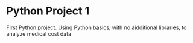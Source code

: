 # Python Project 1
 First Python project. Using Python basics, with no aidditional libraries, to analyze medical cost data

